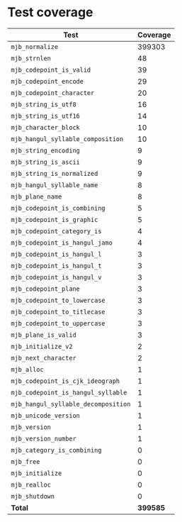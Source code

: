 # Test coverage

| Test                                | Coverage   |
| ----------------------------------- | ---------- |
| `mjb_normalize`                     | 399303     |
| `mjb_strnlen`                       | 48         |
| `mjb_codepoint_is_valid`            | 39         |
| `mjb_codepoint_encode`              | 29         |
| `mjb_codepoint_character`           | 20         |
| `mjb_string_is_utf8`                | 16         |
| `mjb_string_is_utf16`               | 14         |
| `mjb_character_block`               | 10         |
| `mjb_hangul_syllable_composition`   | 10         |
| `mjb_string_encoding`               | 9          |
| `mjb_string_is_ascii`               | 9          |
| `mjb_string_is_normalized`          | 9          |
| `mjb_hangul_syllable_name`          | 8          |
| `mjb_plane_name`                    | 8          |
| `mjb_codepoint_is_combining`        | 5          |
| `mjb_codepoint_is_graphic`          | 5          |
| `mjb_codepoint_category_is`         | 4          |
| `mjb_codepoint_is_hangul_jamo`      | 4          |
| `mjb_codepoint_is_hangul_l`         | 3          |
| `mjb_codepoint_is_hangul_t`         | 3          |
| `mjb_codepoint_is_hangul_v`         | 3          |
| `mjb_codepoint_plane`               | 3          |
| `mjb_codepoint_to_lowercase`        | 3          |
| `mjb_codepoint_to_titlecase`        | 3          |
| `mjb_codepoint_to_uppercase`        | 3          |
| `mjb_plane_is_valid`                | 3          |
| `mjb_initialize_v2`                 | 2          |
| `mjb_next_character`                | 2          |
| `mjb_alloc`                         | 1          |
| `mjb_codepoint_is_cjk_ideograph`    | 1          |
| `mjb_codepoint_is_hangul_syllable`  | 1          |
| `mjb_hangul_syllable_decomposition` | 1          |
| `mjb_unicode_version`               | 1          |
| `mjb_version`                       | 1          |
| `mjb_version_number`                | 1          |
| `mjb_category_is_combining`         | 0          |
| `mjb_free`                          | 0          |
| `mjb_initialize`                    | 0          |
| `mjb_realloc`                       | 0          |
| `mjb_shutdown`                      | 0          |
| **Total**                           | **399585** |
